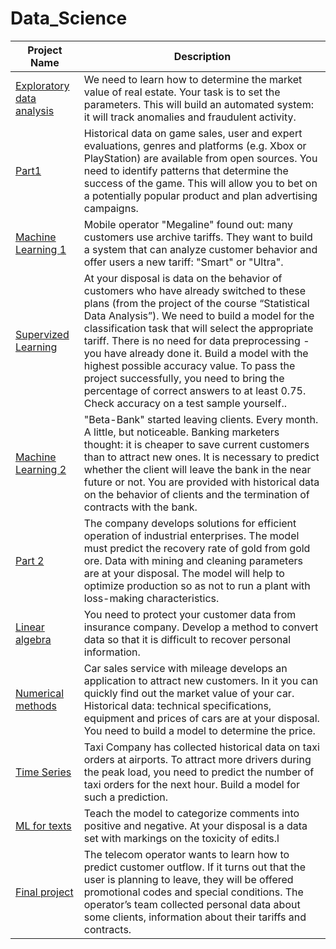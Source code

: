 # Data_Science
| Project Name  | Description |
| ------------- | ------------- |
| [Exploratory data analysis](https://github.com/feldmansasha/Data_Science/blob/main/01.%20Analyze.ipynb)  | We need to learn how to determine the market value of real estate. Your task is to set the parameters. This will build an automated system: it will track anomalies and fraudulent activity. |
| [Part1](https://github.com/feldmansasha/Data_Science/blob/main/02.%20Part%201.ipynb)  | Historical data on game sales, user and expert evaluations, genres and platforms (e.g. Xbox or PlayStation) are available from open sources. You need to identify patterns that determine the success of the game. This will allow you to bet on a potentially popular product and plan advertising campaigns.  |
| [Machine Learning 1](https://github.com/feldmansasha/Data_Science/blob/main/03.%20Machine%20Learning.ipynb) | Mobile operator "Megaline" found out: many customers use archive tariffs. They want to build a system that can analyze customer behavior and offer users a new tariff: "Smart" or "Ultra". |
| [Supervized Learning](https://github.com/feldmansasha/Data_Science/blob/main/04.%20Supervized%20learning.ipynb) | At your disposal is data on the behavior of customers who have already switched to these plans (from the project of the course “Statistical Data Analysis”). We need to build a model for the classification task that will select the appropriate tariff. There is no need for data preprocessing - you have already done it. Build a model with the highest possible accuracy value. To pass the project successfully, you need to bring the percentage of correct answers to at least 0.75. Check accuracy on a test sample yourself..|
| [Machine Learning 2](https://github.com/feldmansasha/Data_Science/blob/main/05.%20Machine%20learning.ipynb) | "Beta-Bank" started leaving clients. Every month. A little, but noticeable. Banking marketers thought: it is cheaper to save current customers than to attract new ones. It is necessary to predict whether the client will leave the bank in the near future or not. You are provided with historical data on the behavior of clients and the termination of contracts with the bank.|
| [Part 2](https://github.com/feldmansasha/Data_Science/blob/main/06.%20Part%202.ipynb) | The company develops solutions for efficient operation of industrial enterprises. The model must predict the recovery rate of gold from gold ore. Data with mining and cleaning parameters are at your disposal. The model will help to optimize production so as not to run a plant with loss-making characteristics.|
| [Linear algebra](https://github.com/feldmansasha/Data_Science/blob/main/07.%20Linear%20algebra.ipynb) | You need to protect your customer data from insurance company. Develop a method to convert data so that it is difficult to recover personal information.|
| [Numerical methods](https://github.com/feldmansasha/Data_Science/blob/main/08.%20Numerical%20methods.ipynb) | Car sales service with mileage develops an application to attract new customers. In it you can quickly find out the market value of your car. Historical data: technical specifications, equipment and prices of cars are at your disposal. You need to build a model to determine the price.|
| [Time Series](https://github.com/feldmansasha/Data_Science/blob/main/09.%20Time%20series.ipynb) | Taxi Company has collected historical data on taxi orders at airports. To attract more drivers during the peak load, you need to predict the number of taxi orders for the next hour. Build a model for such a prediction.|
| [ML for texts](https://github.com/feldmansasha/Data_Science/blob/main/10.%20ML%20for%20texts.ipynb) | Teach the model to categorize comments into positive and negative. At your disposal is a data set with markings on the toxicity of edits.l|
| [Final project](https://github.com/feldmansasha/Data_Science/blob/main/11.%20Final%20project.ipynb) | The telecom operator wants to learn how to predict customer outflow. If it turns out that the user is planning to leave, they will be offered promotional codes and special conditions. The operator’s team collected personal data about some clients, information about their tariffs and contracts.|
